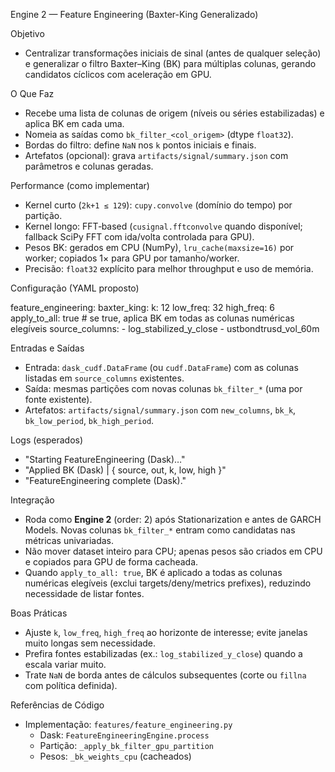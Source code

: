 Engine 2 — Feature Engineering (Baxter-King Generalizado)

Objetivo

- Centralizar transformações iniciais de sinal (antes de qualquer seleção) e generalizar o filtro Baxter–King (BK) para múltiplas colunas, gerando candidatos cíclicos com aceleração em GPU.

O Que Faz

- Recebe uma lista de colunas de origem (níveis ou séries estabilizadas) e aplica BK em cada uma.
- Nomeia as saídas como `bk_filter_<col_origem>` (dtype `float32`).
- Bordas do filtro: define `NaN` nos `k` pontos iniciais e finais.
- Artefatos (opcional): grava `artifacts/signal/summary.json` com parâmetros e colunas geradas.

Performance (como implementar)

- Kernel curto (`2k+1 ≤ 129`): `cupy.convolve` (domínio do tempo) por partição.
- Kernel longo: FFT‑based (`cusignal.fftconvolve` quando disponível; fallback SciPy FFT com ida/volta controlada para GPU).
- Pesos BK: gerados em CPU (NumPy), `lru_cache(maxsize=16)` por worker; copiados 1× para GPU por tamanho/worker.
- Precisão: `float32` explícito para melhor throughput e uso de memória.

Configuração (YAML proposto)

feature_engineering:
  baxter_king:
    k: 12
    low_freq: 32
    high_freq: 6
    apply_to_all: true  # se true, aplica BK em todas as colunas numéricas elegíveis
    source_columns:
      - log_stabilized_y_close
      - ustbondtrusd_vol_60m

Entradas e Saídas

- Entrada: `dask_cudf.DataFrame` (ou `cudf.DataFrame`) com as colunas listadas em `source_columns` existentes.
- Saída: mesmas partições com novas colunas `bk_filter_*` (uma por fonte existente).
- Artefatos: `artifacts/signal/summary.json` com `new_columns`, `bk_k`, `bk_low_period`, `bk_high_period`.

Logs (esperados)

- "Starting FeatureEngineering (Dask)…"
- "Applied BK (Dask) | { source, out, k, low, high }"
- "FeatureEngineering complete (Dask)."

Integração

- Roda como **Engine 2** (order: 2) após Stationarization e antes de GARCH Models. Novas colunas `bk_filter_*` entram como candidatas nas métricas univariadas.
- Não mover dataset inteiro para CPU; apenas pesos são criados em CPU e copiados para GPU de forma cacheada.
- Quando `apply_to_all: true`, BK é aplicado a todas as colunas numéricas elegíveis (exclui targets/deny/metrics prefixes), reduzindo necessidade de listar fontes.

Boas Práticas

- Ajuste `k`, `low_freq`, `high_freq` ao horizonte de interesse; evite janelas muito longas sem necessidade.
- Prefira fontes estabilizadas (ex.: `log_stabilized_y_close`) quando a escala variar muito.
- Trate `NaN` de borda antes de cálculos subsequentes (corte ou `fillna` com política definida).

Referências de Código

- Implementação: `features/feature_engineering.py`
  - Dask: `FeatureEngineeringEngine.process`
  - Partição: `_apply_bk_filter_gpu_partition`
  - Pesos: `_bk_weights_cpu` (cacheados)
